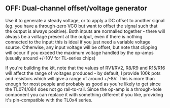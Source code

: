 ## OFF: Dual-channel offset/voltage generator

Use it to generate a steady voltage, or to apply a DC offset to another signal (eg. you have a through-zero VCO but want to offset the signal such that the output is always positive). Both inputs are normalled together - there will always be a voltage present at the output, even if there is nothing connected to the input; this is ideal if you just need a variable voltage source. Otherwise, any input voltage will be offset, but note that clipping will occur if you exceed the maximum voltage handled by the op-amps (usually around +/-10V for TL-series chips)

If you're building the kit, note that the values of RV1/RV2, R8/R9 and R15/R16 will affect the range of voltages produced - by default, I provide 100k pots and resistors which will give a range of around +/-8V. This is more than enough for most people and probably as good as you're likely to get since the TL074/084 does not go rail-to-rail. Since the op-amp is a through-hole component you can replace it with something different if you like, providing it's pin-compatible with the TL0x4 series.
